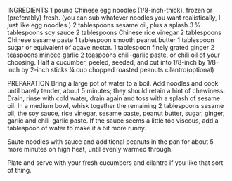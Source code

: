 INGREDIENTS
1 pound Chinese egg noodles (1/8-inch-thick), frozen or (preferably) fresh. (you can sub whatever noodles you want realistically, I just like egg noodles.)
2 tablespoons sesame oil, plus a splash
3 ½ tablespoons soy sauce
2 tablespoons Chinese rice vinegar
2 tablespoons Chinese sesame paste
1 tablespoon smooth peanut butter
1 tablespoon sugar or equivalent of agave nectar. 
1 tablespoon finely grated ginger
2 teaspoons minced garlic
2 teaspoons chili-garlic paste, or chili oil of your choosing. 
 Half a cucumber, peeled, seeded, and cut into 1/8-inch by 1/8-inch by 2-inch sticks
¼ cup chopped roasted peanuts
cilantro(optional)

PREPARATION
Bring a large pot of water to a boil. Add noodles and cook until barely tender, about 5 minutes; they should retain a hint of chewiness. Drain, rinse with cold water, drain again and toss with a splash of sesame oil.
In a medium bowl, whisk together the remaining 2 tablespoons sesame oil, the soy sauce, rice vinegar, sesame paste, peanut butter, sugar, ginger, garlic and chili-garlic paste. If the sauce seems a little too viscous, add a tablespoon of water to make it a bit more runny. 

Saute noodles with sauce and additional peanuts in the pan for about 5 more minutes on high heat, until evenly warmed through. 

Plate and serve with your fresh cucumbers and cilantro if you like that sort of thing.